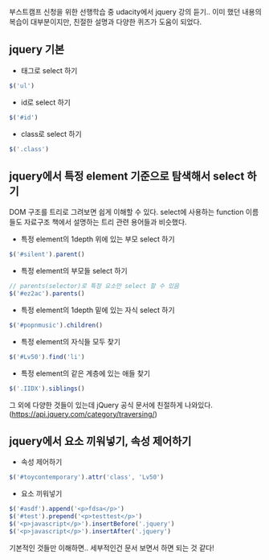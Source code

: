 부스트캠프 신청을 위한 선행학습 중 udacity에서 jquery 강의 듣기..
이미 했던 내용의 복습이 대부분이지만, 친절한 설명과 다양한 퀴즈가 도움이 되었다.

## jquery 기본
* 태그로 select 하기
```javascript
$('ul')
```
* id로 select 하기
```javascript
$('#id')
```
* class로 select 하기
```javascript
$('.class')
```

## jquery에서 특정 element 기준으로 탐색해서 select 하기
DOM 구조를 트리로 그려보면 쉽게 이해할 수 있다. select에 사용하는 function 이름들도 자료구조 책에서 설명하는 트리 관련 용어들과 비슷했다.
* 특정 element의 1depth 위에 있는 부모 select 하기
```javascript
$('#silent').parent()
```
* 특정 element의 부모들 select 하기
```javascript
// parents(selector)로 특정 요소만 select 할 수 있음
$('#ez2ac').parents()
```
* 특정 element의 1depth 밑에 있는 자식 select 하기
```javascript
$('#popnmusic').children()
```
* 특정 element의 자식들 모두 찾기
```javascript
$('#Lv50').find('li')
```
* 특정 element의 같은 계층에 있는 애들 찾기
```javascript
$('.IIDX').siblings()
```

그 외에 다양한 것들이 있는데 jQuery 공식 문서에 친절하게 나와있다.
(https://api.jquery.com/category/traversing/)

## jquery에서 요소 끼워넣기, 속성 제어하기
* 속성 제어하기
```javascript
$('#toycontemporary').attr('class', 'Lv50')
```
* 요소 끼워넣기
```javascript
$('#asdf').append('<p>fdsa</p>')
$('#test').prepend('<p>testtest</p>')
$('<p>javascript</p>').insertBefore('.jquery')
$('<p>javascript</p>').insertAfter('.jquery')
```

기본적인 것들만 이해하면.. 세부적인건 문서 보면서 하면 되는 것 같다!